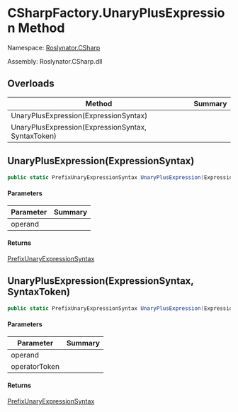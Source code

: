 # CSharpFactory\.UnaryPlusExpression Method

Namespace: [Roslynator.CSharp](../../README.md)

Assembly: Roslynator\.CSharp\.dll

## Overloads

| Method | Summary |
| ------ | ------- |
| UnaryPlusExpression\(ExpressionSyntax\) | |
| UnaryPlusExpression\(ExpressionSyntax, SyntaxToken\) | |

## UnaryPlusExpression\(ExpressionSyntax\)

```csharp
public static PrefixUnaryExpressionSyntax UnaryPlusExpression(ExpressionSyntax operand)
```

#### Parameters

| Parameter | Summary |
| --------- | ------- |
| operand | |

#### Returns

[PrefixUnaryExpressionSyntax](https://docs.microsoft.com/en-us/dotnet/api/microsoft.codeanalysis.csharp.syntax.prefixunaryexpressionsyntax)


## UnaryPlusExpression\(ExpressionSyntax, SyntaxToken\)

```csharp
public static PrefixUnaryExpressionSyntax UnaryPlusExpression(ExpressionSyntax operand, SyntaxToken operatorToken)
```

#### Parameters

| Parameter | Summary |
| --------- | ------- |
| operand | |
| operatorToken | |

#### Returns

[PrefixUnaryExpressionSyntax](https://docs.microsoft.com/en-us/dotnet/api/microsoft.codeanalysis.csharp.syntax.prefixunaryexpressionsyntax)


